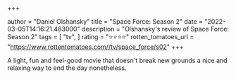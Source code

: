 +++

author = "Daniel Olshansky"
title = "Space Force: Season 2"
date = "2022-03-05T14:16:21.483000"
description = "Olshansky's review of Space Force: Season 2"
tags = [
    "tv",
]
rating = "⭐⭐⭐⭐"
rotten_tomatoes_url = "https://www.rottentomatoes.com//tv/space_force/s02"
+++

A light, fun and feel-good movie that doesn't break new grounds a nice and relaxing way to end the day nonetheless.

